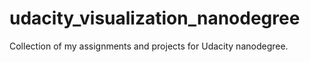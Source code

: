 # udacity_visualization_nanodegree
Collection of my assignments and projects for Udacity nanodegree.
